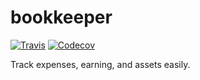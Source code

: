 
# bookkeeper

[![Travis](https://img.shields.io/travis/xmas-bunch/bookkeeper.svg)]() [![Codecov](https://img.shields.io/codecov/c/github/xmas-bunch/bookkeeper.svg)]()

Track expenses, earning, and assets easily.

